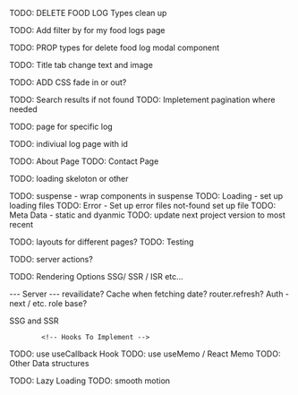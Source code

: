 




TODO: DELETE FOOD LOG Types clean up





TODO: Add filter by for my food logs page


TODO: PROP types for delete food log modal component




TODO: Title tab change text and image







TODO: ADD CSS fade in or out?



TODO: Search results if not found
TODO: Impletement pagination where needed 

TODO: page for specific log

TODO: indiviual log page with id

TODO: About Page
TODO: Contact Page

TODO: loading skeloton or other

TODO: suspense - wrap components in suspense 
TODO: Loading - set up loading files
TODO: Error - Set up error files
not-found set up file
TODO: Meta Data - static and dyanmic
TODO: update next project version to most recent



TODO: layouts for different pages?
TODO: Testing

TODO: server actions?

TODO: Rendering Options SSG/ SSR / ISR etc...

 --- Server ---
revailidate?
Cache when fetching date?
router.refresh? 
Auth - next / etc. role base?


SSG and SSR 







            <!-- Hooks To Implement -->

TODO: use useCallback Hook
TODO: use useMemo / React Memo
TODO: Other Data structures

TODO: Lazy Loading
TODO: smooth motion




<!-- This is a [Next.js](https://nextjs.org/) project bootstrapped with [`create-next-app`](https://github.com/vercel/next.js/tree/canary/packages/create-next-app).

## Getting Started

First, run the development server:

```bash
npm run dev
# or
yarn dev
# or
pnpm dev
```

Open [http://localhost:3000](http://localhost:3000) with your browser to see the result.

You can start editing the page by modifying `app/page.tsx`. The page auto-updates as you edit the file.

[API routes](https://nextjs.org/docs/api-routes/introduction) can be accessed on [http://localhost:3000/api/hello](http://localhost:3000/api/hello). This endpoint can be edited in `pages/api/hello.ts`.

The `pages/api` directory is mapped to `/api/*`. Files in this directory are treated as [API routes](https://nextjs.org/docs/api-routes/introduction) instead of React pages.

This project uses [`next/font`](https://nextjs.org/docs/basic-features/font-optimization) to automatically optimize and load Inter, a custom Google Font.

## Learn More

To learn more about Next.js, take a look at the following resources:

- [Next.js Documentation](https://nextjs.org/docs) - learn about Next.js features and API.
- [Learn Next.js](https://nextjs.org/learn) - an interactive Next.js tutorial.

You can check out [the Next.js GitHub repository](https://github.com/vercel/next.js/) - your feedback and contributions are welcome!

## Deploy on Vercel

The easiest way to deploy your Next.js app is to use the [Vercel Platform](https://vercel.com/new?utm_medium=default-template&filter=next.js&utm_source=create-next-app&utm_campaign=create-next-app-readme) from the creators of Next.js.

Check out our [Next.js deployment documentation](https://nextjs.org/docs/deployment) for more details. -->
